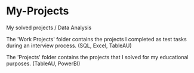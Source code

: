 # My-Projects
My solved projects / Data Analysis

The 'Work Projects' folder contains the projects I completed as test tasks during an interview process.
(SQL, Excel, TableAU)

The 'Projects' folder contains the projects that I solved for my educational purposes. (TableAU, PowerBI)
